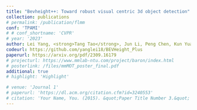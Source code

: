 ```yaml
---
title: "Bevheight++: Toward robust visual centric 3d object detection"
collection: publications
# permalink: /publication/flmm
conf: 'TPAMI'
# # conf_shortname: 'CVPR'
# year: '2023'
author: Lei Yang, <strong>Tang Tao</strong>, Jun Li, Peng Chen, Kun Yuan, Li Wang, Yi Huang, Xinyu Zhang, Kaicheng Yu
codeurl: https://github.com/yanglei18/BEVHeight_Plus
paperurl: https://arxiv.org/pdf/2309.16179
# projecturl: https://www.mmlab-ntu.com/project/baron/index.html
# posterlink: /files/mmMOT_poster_final.pdf
additional: true
# highlight: 'Highlight'

# venue: 'Journal 1'
# paperurl: 'https://dl.acm.org/citation.cfm?id=3240553'
# citation: 'Your Name, You. (2015). &quot;Paper Title Number 3.&quot; <i>Journal 1</i>. 1(3).'
---
```

